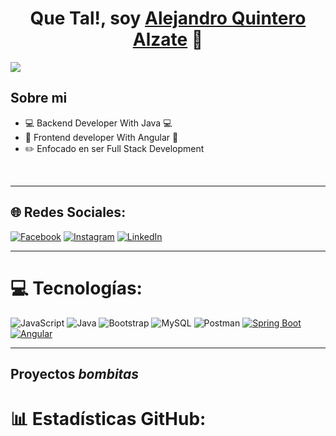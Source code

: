 <div align="center">
<h1 align="center">Que Tal!, soy <a href="https://www.instagram.com/soyalejoquinteroa/">Alejandro Quintero Alzate</a> 👋</h1>
</div>
<img src="https://turbologo.com/designs/41491042"> 

<h/>

## Sobre mi

- 💻 Backend Developer With Java 💻 
- 📲 Frontend developer With Angular 📲
- ✏️ Enfocado en ser Full Stack Development
<br>

<hr/>

## 🌐 Redes Sociales:
[![Facebook](https://img.shields.io/badge/Facebook-%231877F2.svg?logo=Facebook&logoColor=white)](https://www.facebook.com/alejo.quinteroalzate) [![Instagram](https://img.shields.io/badge/Instagram-%23E4405F.svg?logo=Instagram&logoColor=white)](https://www.instagram.com/soyalejoquinteroa/) [![LinkedIn](https://img.shields.io/badge/LinkedIn-%230077B5.svg?logo=linkedin&logoColor=white)](https://www.linkedin.com/in/alejandro-quintero-3079451a6/) 

<hr/>

# 💻 Tecnologías:
![JavaScript](https://img.shields.io/badge/javascript-%23323330.svg?style=for-the-badge&logo=javascript&logoColor=%23F7DF1E) ![Java](https://img.shields.io/badge/java-%23ED8B00.svg?style=for-the-badge&logo=java&logoColor=white)  ![Bootstrap](https://img.shields.io/badge/bootstrap-%23563D7C.svg?style=for-the-badge&logo=bootstrap&logoColor=white) ![MySQL](https://img.shields.io/badge/mysql-%2300f.svg?style=for-the-badge&logo=mysql&logoColor=white)  ![Postman](https://img.shields.io/badge/Postman-FF6C37?style=for-the-badge&logo=postman&logoColor=white) [![Spring Boot](https://img.shields.io/badge/Spring_Boot-2.5.0-green.svg)](https://spring.io/projects/spring-boot) [![Angular](https://img.shields.io/badge/Angular-12-red.svg)](https://angular.io/)

<hr/>



## Proyectos *bombitas*


# 📊 Estadísticas GitHub:

